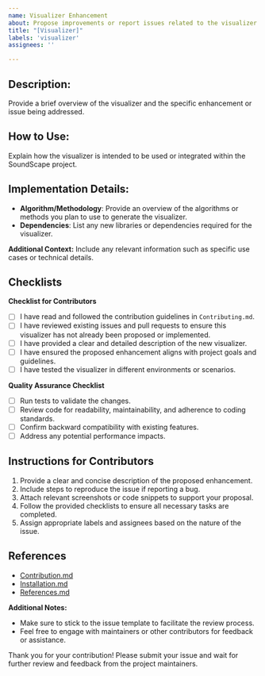 ```yaml
---
name: Visualizer Enhancement
about: Propose improvements or report issues related to the visualizer
title: "[Visualizer]"
labels: 'visualizer'
assignees: ''

---
```


## Description:
Provide a brief overview of the visualizer and the specific enhancement or issue being addressed.

## How to Use:
Explain how the visualizer is intended to be used or integrated within the SoundScape project.

## Implementation Details:

- **Algorithm/Methodology**: Provide an overview of the algorithms or methods you plan to use to generate the visualizer.
- **Dependencies**: List any new libraries or dependencies required for the visualizer.

**Additional Context:**
Include any relevant information such as specific use cases or technical details.

## Checklists
**Checklist for Contributors**
- [ ] I have read and followed the contribution guidelines in `Contributing.md`.
- [ ] I have reviewed existing issues and pull requests to ensure this visualizer has not already been proposed or implemented.
- [ ] I have provided a clear and detailed description of the new visualizer.
- [ ] I have ensured the proposed enhancement aligns with project goals and guidelines.
- [ ] I have tested the visualizer in different environments or scenarios.

**Quality Assurance Checklist**
- [ ] Run tests to validate the changes.
- [ ] Review code for readability, maintainability, and adherence to coding standards.
- [ ] Confirm backward compatibility with existing features.
- [ ] Address any potential performance impacts.

## Instructions for Contributors
1. Provide a clear and concise description of the proposed enhancement.
2. Include steps to reproduce the issue if reporting a bug.
3. Attach relevant screenshots or code snippets to support your proposal.
4. Follow the provided checklists to ensure all necessary tasks are completed.
5. Assign appropriate labels and assignees based on the nature of the issue.

## References
- [Contribution.md](https://github.com/Soumya-Kushwaha/SoundScape/blob/main/Contribution.md)
- [Installation.md](https://github.com/Soumya-Kushwaha/SoundScape/blob/main/Installation.md)
- [References.md](https://github.com/Soumya-Kushwaha/SoundScape/blob/main/References.md)

**Additional Notes:**
- Make sure to stick to the issue template to facilitate the review process.
- Feel free to engage with maintainers or other contributors for feedback or assistance.


Thank you for your contribution! Please submit your issue and wait for further review and feedback from the project maintainers.

